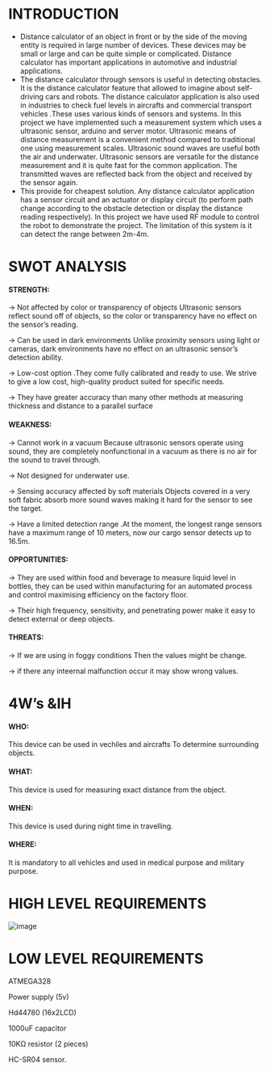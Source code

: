 # INTRODUCTION
* Distance calculator of an object in front or by the side of the moving entity is required in large number of devices. These devices may be small or large and can be quite simple or complicated. Distance calculator has important applications in automotive and industrial applications.
* The distance calculator through sensors is useful in detecting obstacles. It is the distance calculator feature that allowed to imagine about self-driving cars and robots. The distance calculator application is also used in industries to check fuel levels in aircrafts and commercial transport vehicles .These uses various kinds of sensors and systems. In this project we have implemented such a measurement system which uses a ultrasonic sensor, arduino and server motor. Ultrasonic means of distance measurement is a convenient method compared to traditional one using measurement scales. Ultrasonic sound waves are useful both the air and underwater. Ultrasonic sensors are versatile for the distance measurement and it is quite fast for the common application. The transmitted waves are reflected back from the object and received by the sensor again.
* This provide for cheapest solution. Any distance calculator application has a sensor circuit and an actuator or display circuit (to perform path change according to the obstacle detection or display the distance reading respectively). In this project we have used RF module to control the robot to demonstrate the project. The limitation of this system is it can detect the range between 2m-4m. 

# SWOT ANALYSIS

#### STRENGTH:

 -> Not affected by color or transparency of objects Ultrasonic sensors reflect sound off of objects, so the color or transparency have no effect on the sensor’s reading.
 
 -> Can be used in dark environments Unlike proximity sensors using light or cameras, dark environments have no effect on an ultrasonic sensor’s detection ability.

 -> Low-cost option .They come fully calibrated and ready to use. We strive to give a low cost, high-quality product suited for specific needs.

 -> They have greater accuracy than many other methods at measuring thickness and distance to a parallel surface
 
 #### WEAKNESS:
  -> Cannot work in a vacuum Because ultrasonic sensors operate using sound, they are completely nonfunctional in a vacuum as there is no air for the sound to travel through.
  
  -> Not designed for underwater use.
  
  -> Sensing accuracy affected by soft materials Objects covered in a very soft fabric absorb more sound waves making it hard for the sensor to see the target.
  
  -> Have a limited detection range .At the moment, the longest range sensors have a maximum range of 10 meters, now our cargo sensor detects up to 16.5m.

#### OPPORTUNITIES:

 -> They are used within food and beverage to measure liquid level in bottles, they can be used within manufacturing for an automated process and control maximising efficiency on the factory floor.
 
 -> Their high frequency, sensitivity, and penetrating power make it easy to detect external or deep objects.
 
 #### THREATS:
 -> If we are using in foggy conditions Then the values might be change.
 
 -> if there any inteernal malfunction occur it may show wrong values.
 
 
 # 4W’s &IH
 
 #### WHO:
 This device can be used in vechiles and aircrafts To determine surrounding objects.
 
 #### WHAT:
 This device is used for measuring exact distance from the object.
 
 #### WHEN:
 This device is used during night time in travelling.
 
 #### WHERE:
 It is mandatory to all vehicles and used in medical purpose and military purpose.

# HIGH LEVEL REQUIREMENTS
 ![image](https://user-images.githubusercontent.com/80596756/164877751-3c319402-519f-4633-9026-8aada8c72aaa.png)

 
# LOW LEVEL REQUIREMENTS
 ATMEGA328
 
Power supply (5v)

Hd44780 (16x2LCD) 

1000uF capacitor

10KΩ resistor (2 pieces) 

HC-SR04 sensor.
